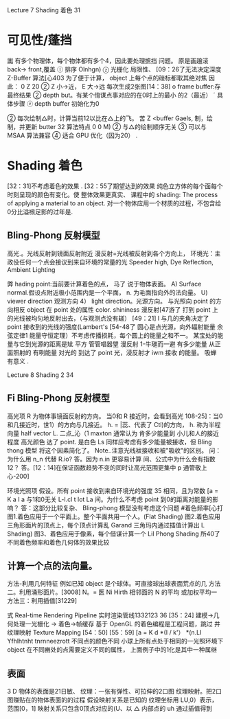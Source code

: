 Lecture 7
Shading 着色 31

# 可见性/蓬挡

讟
有多个物理体，每个物体都有多个4，因此要处理摭挡
问题。
原是画䟑滚
back-> front,覆盖
ⓛ 排序 Olnhgn)
ⓩ 光栅化
局限性、 [09：26了无法决定深度
Z-Buffer 算法[心403
为了便于计算， object 上每个点的䂳标都取其绝对焦
因此： 0 Z 20
② Z 小→近， E 大→远
每次生成2张图[14：38]
o frame buffer:存最终结果
② depth but。有某个俼谋点事对应的在0时上的最小
的2（最近）
ˊ 具体步骤
ⓥ depth buffer 初始化为0

② 每次绘制△时，计算当前12以比在△上的飞。
苦 Z <buffer Gaels,
制，绘制，并更新 butter 32
算法特点
0 0 M)
② 与△的绘制顺序无关
③ 可以与 MSAA 算法兼容
④ 适合 GPU 优化（因为20） .
# Shading 着色
[32：31]不考虑着色的效果 .
[32：55了期望达到的效果
纯色立方体的每个面每个时刻呈现的颜色有变化。使
整体效果更真实、
课程中的 shading:
The process of applying a material to an object.
对一个物体应用一个材质的过程，不包含给0分比溢䙍足影的过年是.

## Bling-Phong 反射模型

高光.。光线反射到镜面反射附近
漫反射=光线被反射到各个方向上，
环境光：主政伇任何一个点会接议到来自环境的常­量的光
Speeder high, Dye Reflection, Ambient Lighting

弊 hading point:当前要计算着色的点， 马了
说于物体表面。
A) Surface normal.假设点附近极小范围内是一个平面，
n. 为毛面指向外的法向量。
U) viewer direction 观测方向
4） light direction。光源方向。
与光照向 point 的方向相反
object 在 point 处的属性 color. shininess
漫反射[47游了
打到 point 上的光线被均匀地反射出去，（与观测点没有䟀）
[49：21] l 与几的夹角决定了 point 接收到的光线的强度(Lambert's
[54-48了 圆心是点光源，向外辐射能量 余弦定律1
能量守恒定理）不考虑传播损耗，每个圆上的能量之和不一。
某宝处的能量与它到光源的距离是䂑
平方
管管唱器𤦉
漫反射 1-牛璡而一避 有多少能量 从正面照射的 有咧能量
对光的 到达了 point 光，浸反射才 iwm 接收
的能量。 吸蝉
有意义 .


Lecture 8
Shading 2 34

## Fi Bling-Phong 反射模型

高光项
R 为物体事镜面反射的方向。
当0和 R 接近时，会看到高光
108-25]：当0和几接近时，世1）的方向与几接近。
h. = |蕊、代表了 Ctl)的方向，
h. 称为半程向量 half vector
L. 二点_沁（1 maxton
通常认为 肯多少能量到 小儿和人的接近程度
高光颜色 达了 point.
是白色
Ls 同样应考虑有多少能量被接收，但 Bling thong 模型
将这个因素简化了。
Note..注意光线袚接收和被"吸收"的区别。
问：为什么用 n_n 代替 R.io?
答。因为 n.in 更容易计算
间、公式中为什么会有指数12？
答。[12：14]在保证函数趋势不变的同时让高光范围更集中
p 通管敬上心-200]

环境光照项
假设。所有 point 接收到来自环境光的强度 35
相同，且为常数
[a = K a I a 与1和0无关
L-l.cl t lot La
间。为什么不考虑 point 到0的距离对能量的影响？
答：这部分比较复杂、 Bling-phong 模型没有考虑这个问题
#着色频率[心打
图1.着色应用于一个平面上。整个平面共用一个人。(Flat Shading)
图2.着色应用三角形面片的顶点上，每个顶点计算乱 Garand
三角玛内通过插值计算出 L Shading)
图3、着色应用于像素，每个借谋计算一个 Lil Phong Shading
所40了不同着色频率和着色几何体的效果比较

## 计算一个点的法向量。

方法-利用几何特征
例如已知 object 是个球体。可直接球出球表面荒点的几
方法二。利用涌形面片。[3008]
N。= 医 Ni
Hirth 相邻面的 N 的平均
或加权平均一
方法三：利用插值[31229]

式 Real-time Rendering Pipeline
实时渲染管线1332123 36
[35：24]
建模→几何处理一光栅化
→ 着色→帧缓存
基于 OpenGL 的着色编程是工程问题，跳过
井纹理映射 Texture Mapping [54：50]
[55：59]
[a = K d *(I / k'） *(n.LI
Yfhlhtnht tnrnneezrott
不同点的颜色不同 小球上所有点处于相同的一光照环境下
object 在不同豳处的点需要定义不同的属性，
上面例子中的1化是其中一种属继

## 表面

3 D 物体的表面是21日敏、
纹理：一张有弹性、可拉伸的2口图
纹理映射。把2口图赚贴在的物体表面的的过程
假设映射关系是已知的
纹理坐标用 LU,0）表示， 范围[0，1]
映射关系只包含0顶点对应的(U、以
△ 内部点的 uh 通过插值得到

